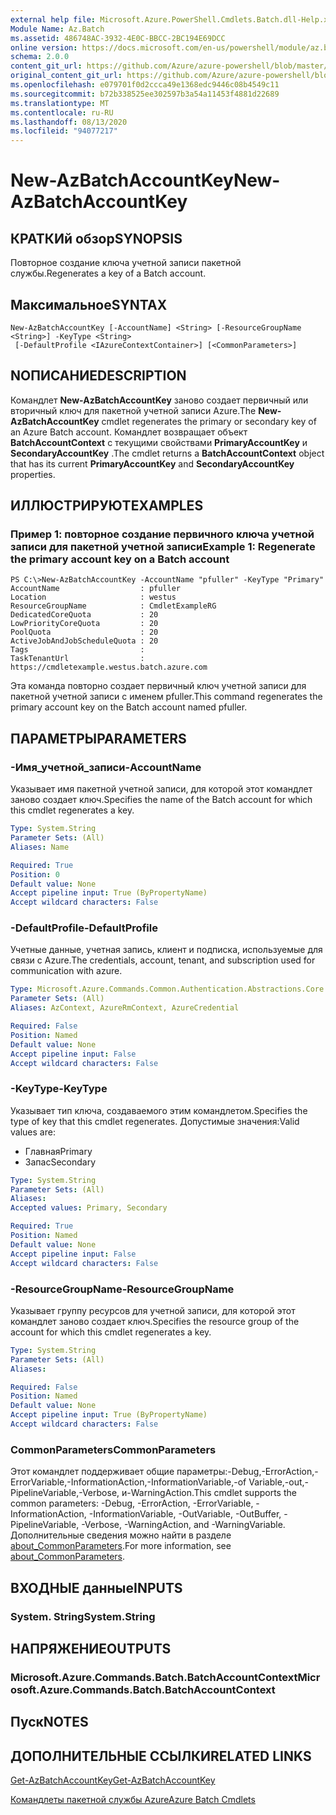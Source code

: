 ```yaml
---
external help file: Microsoft.Azure.PowerShell.Cmdlets.Batch.dll-Help.xml
Module Name: Az.Batch
ms.assetid: 486748AC-3932-4E0C-BBCC-2BC194E69DCC
online version: https://docs.microsoft.com/en-us/powershell/module/az.batch/new-azbatchaccountkey
schema: 2.0.0
content_git_url: https://github.com/Azure/azure-powershell/blob/master/src/Batch/Batch/help/New-AzBatchAccountKey.md
original_content_git_url: https://github.com/Azure/azure-powershell/blob/master/src/Batch/Batch/help/New-AzBatchAccountKey.md
ms.openlocfilehash: e079701f0d2ccca49e1368edc9446c08b4549c11
ms.sourcegitcommit: b72b338525ee302597b3a54a11453f4881d22689
ms.translationtype: MT
ms.contentlocale: ru-RU
ms.lasthandoff: 08/13/2020
ms.locfileid: "94077217"
---
```

# <span data-ttu-id="927df-101">New-AzBatchAccountKey</span><span class="sxs-lookup"><span data-stu-id="927df-101">New-AzBatchAccountKey</span></span>

## <span data-ttu-id="927df-102">КРАТКИй обзор</span><span class="sxs-lookup"><span data-stu-id="927df-102">SYNOPSIS</span></span>
<span data-ttu-id="927df-103">Повторное создание ключа учетной записи пакетной службы.</span><span class="sxs-lookup"><span data-stu-id="927df-103">Regenerates a key of a Batch account.</span></span>

## <span data-ttu-id="927df-104">Максимальное</span><span class="sxs-lookup"><span data-stu-id="927df-104">SYNTAX</span></span>

```
New-AzBatchAccountKey [-AccountName] <String> [-ResourceGroupName <String>] -KeyType <String>
 [-DefaultProfile <IAzureContextContainer>] [<CommonParameters>]
```

## <span data-ttu-id="927df-105">NОПИСАНИЕ</span><span class="sxs-lookup"><span data-stu-id="927df-105">DESCRIPTION</span></span>
<span data-ttu-id="927df-106">Командлет **New-AzBatchAccountKey** заново создает первичный или вторичный ключ для пакетной учетной записи Azure.</span><span class="sxs-lookup"><span data-stu-id="927df-106">The **New-AzBatchAccountKey** cmdlet regenerates the primary or secondary key of an Azure Batch account.</span></span>
<span data-ttu-id="927df-107">Командлет возвращает объект **BatchAccountContext** с текущими свойствами **PrimaryAccountKey** и **SecondaryAccountKey** .</span><span class="sxs-lookup"><span data-stu-id="927df-107">The cmdlet returns a **BatchAccountContext** object that has its current **PrimaryAccountKey** and **SecondaryAccountKey** properties.</span></span>

## <span data-ttu-id="927df-108">ИЛЛЮСТРИРУЮТ</span><span class="sxs-lookup"><span data-stu-id="927df-108">EXAMPLES</span></span>

### <span data-ttu-id="927df-109">Пример 1: повторное создание первичного ключа учетной записи для пакетной учетной записи</span><span class="sxs-lookup"><span data-stu-id="927df-109">Example 1: Regenerate the primary account key on a Batch account</span></span>
```
PS C:\>New-AzBatchAccountKey -AccountName "pfuller" -KeyType "Primary"
AccountName                  : pfuller
Location                     : westus
ResourceGroupName            : CmdletExampleRG
DedicatedCoreQuota           : 20
LowPriorityCoreQuota         : 20
PoolQuota                    : 20
ActiveJobAndJobScheduleQuota : 20
Tags                         : 
TaskTenantUrl                : https://cmdletexample.westus.batch.azure.com
```

<span data-ttu-id="927df-110">Эта команда повторно создает первичный ключ учетной записи для пакетной учетной записи с именем pfuller.</span><span class="sxs-lookup"><span data-stu-id="927df-110">This command regenerates the primary account key on the Batch account named pfuller.</span></span>

## <span data-ttu-id="927df-111">ПАРАМЕТРЫ</span><span class="sxs-lookup"><span data-stu-id="927df-111">PARAMETERS</span></span>

### <span data-ttu-id="927df-112">-Имя_учетной_записи</span><span class="sxs-lookup"><span data-stu-id="927df-112">-AccountName</span></span>
<span data-ttu-id="927df-113">Указывает имя пакетной учетной записи, для которой этот командлет заново создает ключ.</span><span class="sxs-lookup"><span data-stu-id="927df-113">Specifies the name of the Batch account for which this cmdlet regenerates a key.</span></span>

```yaml
Type: System.String
Parameter Sets: (All)
Aliases: Name

Required: True
Position: 0
Default value: None
Accept pipeline input: True (ByPropertyName)
Accept wildcard characters: False
```

### <span data-ttu-id="927df-114">-DefaultProfile</span><span class="sxs-lookup"><span data-stu-id="927df-114">-DefaultProfile</span></span>
<span data-ttu-id="927df-115">Учетные данные, учетная запись, клиент и подписка, используемые для связи с Azure.</span><span class="sxs-lookup"><span data-stu-id="927df-115">The credentials, account, tenant, and subscription used for communication with azure.</span></span>

```yaml
Type: Microsoft.Azure.Commands.Common.Authentication.Abstractions.Core.IAzureContextContainer
Parameter Sets: (All)
Aliases: AzContext, AzureRmContext, AzureCredential

Required: False
Position: Named
Default value: None
Accept pipeline input: False
Accept wildcard characters: False
```

### <span data-ttu-id="927df-116">-KeyType</span><span class="sxs-lookup"><span data-stu-id="927df-116">-KeyType</span></span>
<span data-ttu-id="927df-117">Указывает тип ключа, создаваемого этим командлетом.</span><span class="sxs-lookup"><span data-stu-id="927df-117">Specifies the type of key that this cmdlet regenerates.</span></span>
<span data-ttu-id="927df-118">Допустимые значения:</span><span class="sxs-lookup"><span data-stu-id="927df-118">Valid values are:</span></span> 
- <span data-ttu-id="927df-119">Главная</span><span class="sxs-lookup"><span data-stu-id="927df-119">Primary</span></span>
- <span data-ttu-id="927df-120">Запас</span><span class="sxs-lookup"><span data-stu-id="927df-120">Secondary</span></span>

```yaml
Type: System.String
Parameter Sets: (All)
Aliases:
Accepted values: Primary, Secondary

Required: True
Position: Named
Default value: None
Accept pipeline input: False
Accept wildcard characters: False
```

### <span data-ttu-id="927df-121">-ResourceGroupName</span><span class="sxs-lookup"><span data-stu-id="927df-121">-ResourceGroupName</span></span>
<span data-ttu-id="927df-122">Указывает группу ресурсов для учетной записи, для которой этот командлет заново создает ключ.</span><span class="sxs-lookup"><span data-stu-id="927df-122">Specifies the resource group of the account for which this cmdlet regenerates a key.</span></span>

```yaml
Type: System.String
Parameter Sets: (All)
Aliases:

Required: False
Position: Named
Default value: None
Accept pipeline input: True (ByPropertyName)
Accept wildcard characters: False
```

### <span data-ttu-id="927df-123">CommonParameters</span><span class="sxs-lookup"><span data-stu-id="927df-123">CommonParameters</span></span>
<span data-ttu-id="927df-124">Этот командлет поддерживает общие параметры:-Debug,-ErrorAction,-ErrorVariable,-InformationAction,-InformationVariable,-of Variable,-out,-PipelineVariable,-Verbose, и-WarningAction.</span><span class="sxs-lookup"><span data-stu-id="927df-124">This cmdlet supports the common parameters: -Debug, -ErrorAction, -ErrorVariable, -InformationAction, -InformationVariable, -OutVariable, -OutBuffer, -PipelineVariable, -Verbose, -WarningAction, and -WarningVariable.</span></span> <span data-ttu-id="927df-125">Дополнительные сведения можно найти в разделе [about_CommonParameters](http://go.microsoft.com/fwlink/?LinkID=113216).</span><span class="sxs-lookup"><span data-stu-id="927df-125">For more information, see [about_CommonParameters](http://go.microsoft.com/fwlink/?LinkID=113216).</span></span>

## <span data-ttu-id="927df-126">ВХОДНЫЕ данные</span><span class="sxs-lookup"><span data-stu-id="927df-126">INPUTS</span></span>

### <span data-ttu-id="927df-127">System. String</span><span class="sxs-lookup"><span data-stu-id="927df-127">System.String</span></span>

## <span data-ttu-id="927df-128">НАПРЯЖЕНИЕ</span><span class="sxs-lookup"><span data-stu-id="927df-128">OUTPUTS</span></span>

### <span data-ttu-id="927df-129">Microsoft.Azure.Commands.Batch.BatchAccountContext</span><span class="sxs-lookup"><span data-stu-id="927df-129">Microsoft.Azure.Commands.Batch.BatchAccountContext</span></span>

## <span data-ttu-id="927df-130">Пуск</span><span class="sxs-lookup"><span data-stu-id="927df-130">NOTES</span></span>

## <span data-ttu-id="927df-131">ДОПОЛНИТЕЛЬНЫЕ ССЫЛКИ</span><span class="sxs-lookup"><span data-stu-id="927df-131">RELATED LINKS</span></span>

[<span data-ttu-id="927df-132">Get-AzBatchAccountKey</span><span class="sxs-lookup"><span data-stu-id="927df-132">Get-AzBatchAccountKey</span></span>](./Get-AzBatchAccountKey.md)

[<span data-ttu-id="927df-133">Командлеты пакетной службы Azure</span><span class="sxs-lookup"><span data-stu-id="927df-133">Azure Batch Cmdlets</span></span>](/powershell/module/az.batch)


